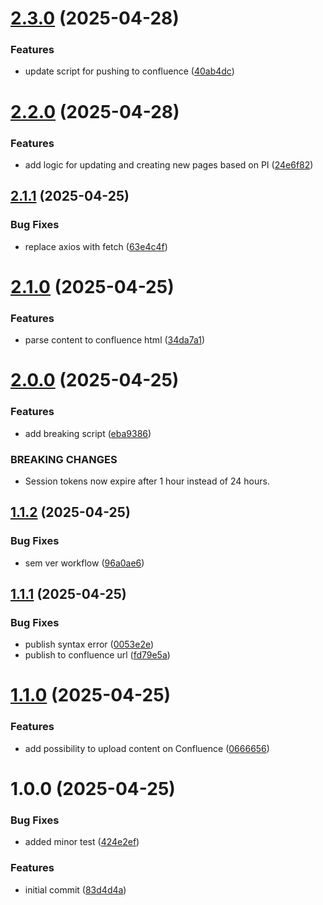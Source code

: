 # [2.3.0](https://github.com/aarbanas/semantic-release-test/compare/v2.2.0...v2.3.0) (2025-04-28)


### Features

* update script for pushing to confluence ([40ab4dc](https://github.com/aarbanas/semantic-release-test/commit/40ab4dc53695d81816412ed58cfc6d5220d997a9))

# [2.2.0](https://github.com/aarbanas/semantic-release-test/compare/v2.1.1...v2.2.0) (2025-04-28)


### Features

* add logic for updating and creating new pages based on PI ([24e6f82](https://github.com/aarbanas/semantic-release-test/commit/24e6f829712dbc11281de863480c17960a79761f))

## [2.1.1](https://github.com/aarbanas/semantic-release-test/compare/v2.1.0...v2.1.1) (2025-04-25)


### Bug Fixes

* replace axios with fetch ([63e4c4f](https://github.com/aarbanas/semantic-release-test/commit/63e4c4fbdfedccc8fce03a9dda4ddb3cbdaa2240))

# [2.1.0](https://github.com/aarbanas/semantic-release-test/compare/v2.0.0...v2.1.0) (2025-04-25)


### Features

* parse content to confluence html ([34da7a1](https://github.com/aarbanas/semantic-release-test/commit/34da7a1562e8b20d8eecf66a70ba731c65788b03))

# [2.0.0](https://github.com/aarbanas/semantic-release-test/compare/v1.1.2...v2.0.0) (2025-04-25)


### Features

* add breaking script ([eba9386](https://github.com/aarbanas/semantic-release-test/commit/eba93867fa4c4765c9ba1d0a6a6eb0ef419766df))


### BREAKING CHANGES

* Session tokens now expire after 1 hour instead of 24 hours.

## [1.1.2](https://github.com/aarbanas/semantic-release-test/compare/v1.1.1...v1.1.2) (2025-04-25)


### Bug Fixes

* sem ver workflow ([96a0ae6](https://github.com/aarbanas/semantic-release-test/commit/96a0ae6ca797e42d6d15db3433ed1c72ced153a2))

## [1.1.1](https://github.com/aarbanas/semantic-release-test/compare/v1.1.0...v1.1.1) (2025-04-25)


### Bug Fixes

* publish syntax error ([0053e2e](https://github.com/aarbanas/semantic-release-test/commit/0053e2e84d15549b82af77cf50824a9c42cfa6ea))
* publish to confluence url ([fd79e5a](https://github.com/aarbanas/semantic-release-test/commit/fd79e5ab7f947bf91c0507739061c9d573dc5c8c))

# [1.1.0](https://github.com/aarbanas/semantic-release-test/compare/v1.0.0...v1.1.0) (2025-04-25)


### Features

* add possibility to upload content on Confluence ([0666656](https://github.com/aarbanas/semantic-release-test/commit/0666656e453d14329bf1e8efcd58c81e6b9de29f))

# 1.0.0 (2025-04-25)


### Bug Fixes

* added minor test ([424e2ef](https://github.com/aarbanas/semantic-release-test/commit/424e2ef9a072f4e523d4a5aaef612c42479badd1))


### Features

* initial commit ([83d4d4a](https://github.com/aarbanas/semantic-release-test/commit/83d4d4a894eeb629cfcce30682a6beef259023aa))
